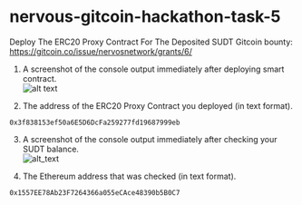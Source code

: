 # nervous-gitcoin-hackathon-task-5
Deploy The ERC20 Proxy Contract For The Deposited SUDT
Gitcoin bounty: https://gitcoin.co/issue/nervosnetwork/grants/6/

1. A screenshot of the console output immediately after deploying smart contract.  
![alt text](https://github.com/anhnt4288/nervous-hackathon/blob/master/task-5/SUDT-ERC20.png)

2. The address of the ERC20 Proxy Contract you deployed (in text format).  
```
0x3f838153ef50a6E5D6DcFa259277fd19687999eb
```

3. A screenshot of the console output immediately after checking your SUDT balance.  
![alt_text](https://github.com/anhnt4288/nervous-hackathon/blob/master/task-5/SUDT-balance.png)

4. The Ethereum address that was checked (in text format).  
```
0x1557EE78Ab23F7264366a055eCAce48390b5B0C7
```
